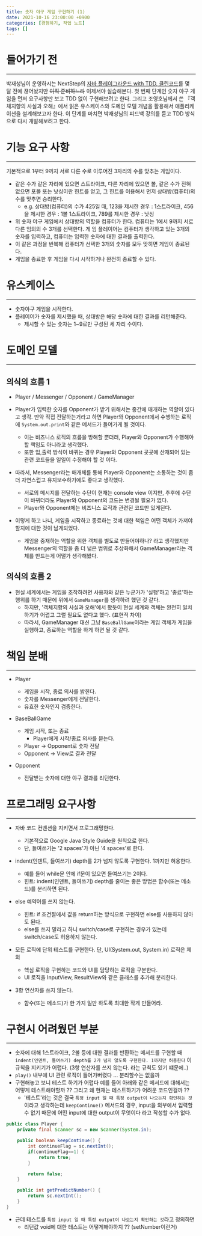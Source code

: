 ```yaml
---
title: 숫자 야구 게임 구현하기 (1)
date: 2021-10-16 23:00:00 +0900
categories: [경험하기, 작업 노트]
tags: []
---
```


# 들어가기 전
---
박재성님이 운영하시는 NextStep의 [자바 플레이그라운드 with TDD, 클린코드](https://edu.nextstep.camp/s/RFY359FE)를 몇 달 전에 끊어놨지만 ~~이직 준비하느라~~ 이제서야 실습해본다.
첫 번째 단계인 숫자 야구 게임을 먼저 요구사항만 보고 TDD 없이 구현해보려고 한다. 그리고 조영호님께서 쓴 『객체지향의 사실과 오해』에서 읽은 유스케이스와 도메인 모델 개념을 활용해서 애플리케이션을 설계해보고자 한다.
이 단계를 마치면 박재성님의 피드백 강의를 듣고 TDD 방식으로 다시 개발해보려고 한다.

# 기능 요구 사항
---
기본적으로 1부터 9까지 서로 다른 수로 이루어진 3자리의 수를 맞추는 게임이다.

- 같은 수가 같은 자리에 있으면 스트라이크, 다른 자리에 있으면 볼, 같은 수가 전혀 없으면 포볼 또는 낫싱이란 힌트를 얻고, 그 힌트를 이용해서 먼저 상대방(컴퓨터)의 수를 맞추면 승리한다.
  - e.g. 상대방(컴퓨터)의 수가 425일 때, 123을 제시한 경우 : 1스트라이크, 456을 제시한 경우 : 1볼 1스트라이크, 789를 제시한 경우 : 낫싱
- 위 숫자 야구 게임에서 상대방의 역할을 컴퓨터가 한다. 컴퓨터는 1에서 9까지 서로 다른 임의의 수 3개를 선택한다. 게 임 플레이어는 컴퓨터가 생각하고 있는 3개의 숫자를 입력하고, 컴퓨터는 입력한 숫자에 대한 결과를 출력한다.
- 이 같은 과정을 반복해 컴퓨터가 선택한 3개의 숫자를 모두 맞히면 게임이 종료된다.
- 게임을 종료한 후 게임을 다시 시작하거나 완전히 종료할 수 있다.


# 유스케이스
---
- 숫자야구 게임을 시작한다.
- 플레이어가 숫자를 제시했을 때, 상대방은 해당 숫자에 대한 결과를 리턴해준다.
  - 제시할 수 있는 숫자는 1~9로만 구성된 세 자리 수이다.

# 도메인 모델
---
## 의식의 흐름 1
- Player / Messenger / Opponent / GameManager

- Player가 입력한 숫자를 Opponent가 받기 위해서는 중간에 매개하는 역할이 있다고 생각. 만약 직접 전달하는거라고 하면 Player와 Opponent에서 수행하는 로직에 `System.out.print`와 같은 메서드가 들어가게 될 것이다.
  - 이는 비즈니스 로직의 흐름을 방해할 뿐더러, Player와 Opponent가 수행해야할 책임도 아니라고 생각했다.
  - 또한 입,출력 방식이 바뀌는 경우 Player와 Opponent 곳곳에 산재되어 있는 관련 코드들을 일일이 수정해야 할 것 이다.

- 따라서, Messenger라는 매개체를 통해 Player와 Opponent는 소통하는 것이 좀 더 자연스럽고 유지보수하기에도 좋다고 생각했다.
  - 서로의 메시지를 전달하는 수단이 현재는 console view 이지만, 추후에 수단이 바뀌더라도 Player와 Opponent의 코드는 변경될 필요가 없다.
  - Player와 Opponent에는 비즈니스 로직과 관련된 코드만 있게된다.

- 이렇게 하고 나니, 게임을 시작하고 종료하는 것에 대한 책임은 어떤 객체가 가져야할지에 대한 것이 남게되었다.
  - 게임을 중재하는 역할을 위한 객체를 별도로 만들어야하나? 라고 생각했지만 Messenger의 역할을 좀 더 넓은 범위로 추상화해서 GameManager라는 객체를 만드는게 어떨가 생각해봤다.

## 의식의 흐름 2
- 현실 세계에서는 게임을 조작하려면 사용자와 같은 누군가가 '실행'하고 '종료'하는 행위를 하기 때문에 위에서 `GameManager`를 생각하려 했던 것 같다.
  - 하지만, '객체지향의 사실과 오해'에서 봤듯이 현실 세계와 객체는 완전히 일치하기가 어렵고 그럴 필요도 없다고 했다. (표현적 차이)
  - 따라서, GameManager 대신 그냥 `BaseBallGame`이라는 게임 객체가 게임을 실행하고, 종료하는 역할을 하게 하면 될 것 같다.


# 책임 분배
---
- Player
  - 게임을 시작, 종료 의사를 밝힌다.
  - 숫자를 Messenger에게 전달한다.
  - 유효한 숫자인지 검증한다.

- BaseBallGame
  - 게임 시작, 또는 종료
    - Player에게 시작/종료 의사를 묻는다.
  - Player -> Opponent로 숫자 전달
  - Opponent -> View로 결과 전달

- Opponent
  - 전달받는 숫자에 대한 야구 결과를 리턴한다.

# 프로그래밍 요구사항
---
- 자바 코드 컨벤션을 지키면서 프로그래밍한다.
  - 기본적으로 Google Java Style Guide을 원칙으로 한다.
  - 단, 들여쓰기는 '2 spaces'가 아닌 '4 spaces'로 한다.

- indent(인덴트, 들여쓰기) depth를 2가 넘지 않도록 구현한다. 1까지만 허용한다.
  - 예를 들어 while문 안에 if문이 있으면 들여쓰기는 2이다.
  - 힌트: indent(인덴트, 들여쓰기) depth를 줄이는 좋은 방법은 함수(또는 메소드)를 분리하면 된다.

- else 예약어를 쓰지 않는다.
  - 힌트: if 조건절에서 값을 return하는 방식으로 구현하면 else를 사용하지 않아도 된다.
  - else를 쓰지 말라고 하니 switch/case로 구현하는 경우가 있는데 switch/case도 허용하지 않는다.

- 모든 로직에 단위 테스트를 구현한다. 단, UI(System.out, System.in) 로직은 제외
  - 핵심 로직을 구현하는 코드와 UI를 담당하는 로직을 구분한다.
  - UI 로직을 InputView, ResultView와 같은 클래스를 추가해 분리한다.

- 3항 연산자를 쓰지 않는다.
  - 함수(또는 메소드)가 한 가지 일만 하도록 최대한 작게 만들어라.


# 구현시 어려웠던 부분
---
- 숫자에 대해 1스트라이크, 2볼 등에 대한 결과를 반환하는 메서드를 구현할 때 `indent(인덴트, 들여쓰기) depth를 2가 넘지 않도록 구현한다. 1까지만 허용한다` 이 규칙을 지키기가 어렵다. (3항 연산자를 쓰지 않는다. 라는 규칙도 있기 떄문에..)
- `play()` 내부에 UI 관련 로직이 들어가버렸다 ... 분리할수는 없을까
- 구현해놓고 보니 테스트 하기가 어렵다 예를 들어 아래와 같은 메서드에 대해서는 어떻게 테스트해야할까 ?? 그리고 왜 현재는 테스트하기가 어려운 코드인걸까 ??
  - '테스트'라는 것은 결국 `특정 input 일 때 특정 output이 나오는지 확인하는 것`이라고 생각하는데 `keepContinue()` 메서드의 경우, input을 외부에서 입력할 수 없기 때문에 어떤 input에 대한 output이 무엇이다 라고 작성할 수가 없다.

```java
public class Player {
    private final Scanner sc = new Scanner(System.in);

    public boolean keepContinue() {
        int continueFlag = sc.nextInt();
        if(continueFlag==1) {
            return true;
        }

        return false;
    }

    public int getPredictNumber() {
        return sc.nextInt();
    }
}
```

- 근데 테스트를 `특정 input 일 때 특정 output이 나오는지 확인하는 것`라고 정의하면
  - 리턴값 void에 대한 테스트는 어떻게해야하지 ?? (setNumber이런거)
